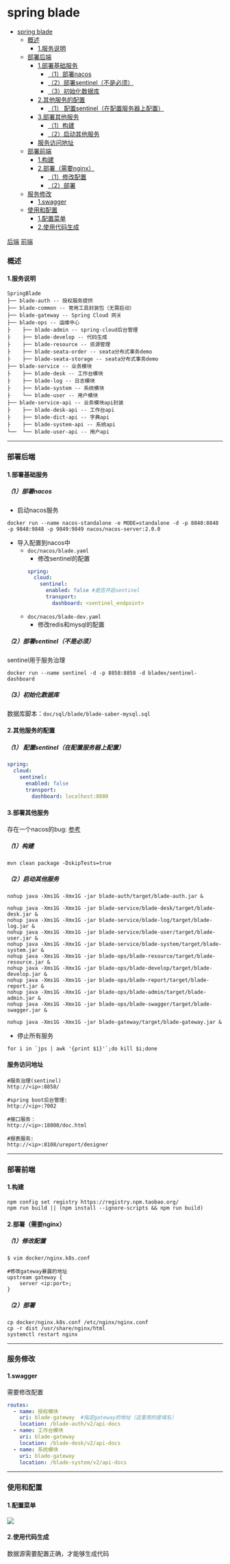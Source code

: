 # spring blade

<!-- @import "[TOC]" {cmd="toc" depthFrom=1 depthTo=6 orderedList=false} -->
<!-- code_chunk_output -->

- [spring blade](#spring-blade)
    - [概述](#概述)
      - [1.服务说明](#1服务说明)
    - [部署后端](#部署后端)
      - [1.部署基础服务](#1部署基础服务)
        - [（1）部署nacos](#1部署nacos)
        - [（2）部署sentinel（不是必须）](#2部署sentinel不是必须)
        - [（3）初始化数据库](#3初始化数据库)
      - [2.其他服务的配置](#2其他服务的配置)
        - [（1） 配置sentinel（在配置服务器上配置）](#1-配置sentinel在配置服务器上配置)
      - [3.部署其他服务](#3部署其他服务)
        - [（1）构建](#1构建)
        - [（2）启动其他服务](#2启动其他服务)
      - [服务访问地址](#服务访问地址)
    - [部署前端](#部署前端)
      - [1.构建](#1构建-1)
      - [2.部署（需要nginx）](#2部署需要nginx)
        - [（1）修改配置](#1修改配置)
        - [（2）部署](#2部署)
    - [服务修改](#服务修改)
      - [1.swagger](#1swagger)
    - [使用和配置](#使用和配置)
      - [1.配置菜单](#1配置菜单)
      - [2.使用代码生成](#2使用代码生成)

<!-- /code_chunk_output -->

[后端](https://github.com/chillzhuang/SpringBlade)
[前端](https://gitee.com/smallc/Saber)

### 概述

#### 1.服务说明

```shell
SpringBlade
├── blade-auth -- 授权服务提供
├── blade-common -- 常用工具封装包（无需启动）
├── blade-gateway -- Spring Cloud 网关
├── blade-ops -- 运维中心
├    ├── blade-admin -- spring-cloud后台管理
├    ├── blade-develop -- 代码生成
├    ├── blade-resource -- 资源管理
├    ├── blade-seata-order -- seata分布式事务demo
├    ├── blade-seata-storage -- seata分布式事务demo
├── blade-service -- 业务模块
├    ├── blade-desk -- 工作台模块
├    ├── blade-log -- 日志模块
├    ├── blade-system -- 系统模块
├    └── blade-user -- 用户模块
├── blade-service-api -- 业务模块api封装
├    ├── blade-desk-api -- 工作台api
├    ├── blade-dict-api -- 字典api
├    ├── blade-system-api -- 系统api
└──  └── blade-user-api -- 用户api
```

***

### 部署后端

#### 1.部署基础服务

##### （1）部署nacos
* 启动nacos服务
```shell
docker run --name nacos-standalone -e MODE=standalone -d -p 8848:8848 -p 9848:9848 -p 9849:9849 nacos/nacos-server:2.0.0
```

* 导入配置到nacos中
  * `doc/nacos/blade.yaml`
    * 修改sentinel的配置
    ```yaml
    spring:
      cloud:
        sentinel:
          enabled: false #是否开启sentinel
          transport:
            dashboard: <sentinel_endpoint>
    ```
  * `doc/nacos/blade-dev.yaml`
    * 修改redis和mysql的配置

##### （2）部署sentinel（不是必须）

sentinel用于服务治理

```shell
docker run --name sentinel -d -p 8858:8858 -d bladex/sentinel-dashboard
```

##### （3）初始化数据库
数据库脚本：`doc/sql/blade/blade-saber-mysql.sql`

#### 2.其他服务的配置

##### （1） 配置sentinel（在配置服务器上配置）
```yaml
spring:
  cloud:
    sentinel:
      enabled: false
      transport:
        dashboard: localhost:8880
```

#### 3.部署其他服务

存在一个nacos的bug: [参考](https://gitee.com/smallc/SpringBlade/issues/I4S54L)

##### （1）构建
```shell
mvn clean package -DskipTests=true
```

##### （2）启动其他服务
```shell
nohup java -Xms1G -Xmx1G -jar blade-auth/target/blade-auth.jar &

nohup java -Xms1G -Xmx1G -jar blade-service/blade-desk/target/blade-desk.jar &
nohup java -Xms1G -Xmx1G -jar blade-service/blade-log/target/blade-log.jar &
nohup java -Xms1G -Xmx1G -jar blade-service/blade-user/target/blade-user.jar &
nohup java -Xms1G -Xmx1G -jar blade-service/blade-system/target/blade-system.jar &
nohup java -Xms1G -Xmx1G -jar blade-ops/blade-resource/target/blade-resource.jar &
nohup java -Xms1G -Xmx1G -jar blade-ops/blade-develop/target/blade-develop.jar &
nohup java -Xms1G -Xmx1G -jar blade-ops/blade-report/target/blade-report.jar &
nohup java -Xms1G -Xmx1G -jar blade-ops/blade-admin/target/blade-admin.jar &
nohup java -Xms1G -Xmx1G -jar blade-ops/blade-swagger/target/blade-swagger.jar &

nohup java -Xms1G -Xmx1G -jar blade-gateway/target/blade-gateway.jar &
```

* 停止所有服务
```shell
for i in `jps | awk '{print $1}'`;do kill $i;done
```

#### 服务访问地址

```shell
#服务治理(sentinel)
http://<ip>:8858/

#spring boot后台管理:
http://<ip>:7002

#接口服务：
http://<ip>:18000/doc.html

#报表服务:
http://<ip>:8108/ureport/designer
```

***

### 部署前端

#### 1.构建
```shell
npm config set registry https://registry.npm.taobao.org/
npm run build || (npm install --ignore-scripts && npm run build)
```

#### 2.部署（需要nginx）

##### （1）修改配置
```shell
$ vim docker/nginx.k8s.conf

#修改gateway暴露的地址
upstream gateway {
    server <ip:port>;
}  
```

##### （2）部署
```shell
cp docker/nginx.k8s.conf /etc/nginx/nginx.conf
cp -r dist /usr/share/nginx/html
systemctl restart nginx
```

***

### 服务修改

#### 1.swagger
需要修改配置
```yaml
routes:
  - name: 授权模块
    uri: blade-gateway  #指定gateway的地址（这里用的是域名）
    location: /blade-auth/v2/api-docs
  - name: 工作台模块
    uri: blade-gateway
    location: /blade-desk/v2/api-docs
  - name: 系统模块
    uri: blade-gateway
    location: /blade-system/v2/api-docs
```

***

### 使用和配置

#### 1.配置菜单
![](./imgs/deploy_01.png)

#### 2.使用代码生成
数据源需要配置正确，才能够生成代码
